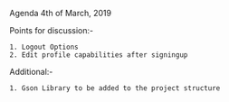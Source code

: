 Agenda 4th of March, 2019

Points for discussion:-
    
    1. Logout Options
    2. Edit profile capabilities after signingup
    
    
    
Additional:-

    1. Gson Library to be added to the project structure

